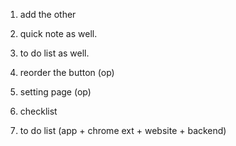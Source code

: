 1. add the other 
2. quick note as well.
3. to do list as well.
4. reorder the button (op)
5. setting page (op)


1. checklist
2. to do list (app + chrome ext + website + backend)